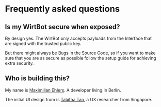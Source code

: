 # Frequently asked questions

## Is my WirtBot secure when exposed?

By design yes. The WirtBot only accepts payloads from the Interface that are signed with the trusted public key.

But there might always be Bugs in the Source Code, so if you want to make sure that you are as secure as possible follow the setup guide for achieving extra security.

## Who is building this?

My name is [Maximilian Ehlers](https://ehlers.berlin). A developer living in Berlin.

The initial UI design from is [Tabitha Tan](https://tabithatxc.com), a UX researcher from Singapore.
